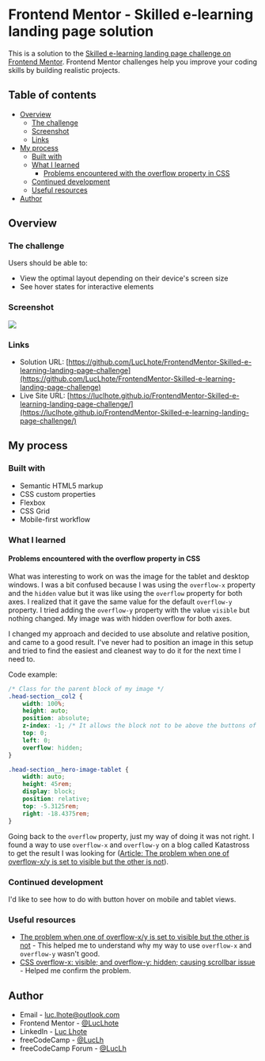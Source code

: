 # Frontend Mentor - Skilled e-learning landing page solution

This is a solution to the [Skilled e-learning landing page challenge on Frontend Mentor](https://www.frontendmentor.io/challenges/skilled-elearning-landing-page-S1ObDrZ8q). Frontend Mentor challenges help you improve your coding skills by building realistic projects.

## Table of contents

- [Overview](#overview)
  - [The challenge](#the-challenge)
  - [Screenshot](#screenshot)
  - [Links](#links)
- [My process](#my-process)
  - [Built with](#built-with)
  - [What I learned](#what-i-learned)
    - [Problems encountered with the overflow property in CSS](#problems-encountered-with-the-overflow-property-in-css)
  - [Continued development](#continued-development)
  - [Useful resources](#useful-resources)
- [Author](#author)

## Overview

### The challenge

Users should be able to:

- View the optimal layout depending on their device's screen size
- See hover states for interactive elements

### Screenshot

![](./design/presentation-result.png)

### Links

- Solution URL: [https://github.com/LucLhote/FrontendMentor-Skilled-e-learning-landing-page-challenge](https://github.com/LucLhote/FrontendMentor-Skilled-e-learning-landing-page-challenge)
- Live Site URL: [https://luclhote.github.io/FrontendMentor-Skilled-e-learning-landing-page-challenge/](https://luclhote.github.io/FrontendMentor-Skilled-e-learning-landing-page-challenge/)

## My process

### Built with

- Semantic HTML5 markup
- CSS custom properties
- Flexbox
- CSS Grid
- Mobile-first workflow

### What I learned

#### Problems encountered with the overflow property in CSS

What was interesting to work on was the image for the tablet and desktop windows. I was a bit confused because I was using the ``overflow-x`` property and the ``hidden`` value but it was like using the ``overflow`` property for both axes. I realized that it gave the same value for the default ``overflow-y`` property. I tried adding the ``overflow-y`` property with the value ``visible`` but nothing changed. My image was with hidden overflow for both axes. 

I changed my approach and decided to use absolute and relative position, and came to a good result. I've never had to position an image in this setup and tried to find the easiest and cleanest way to do it for the next time I need to.

Code example:
```css
/* Class for the parent block of my image */
.head-section__col2 {
    width: 100%;
    height: auto;
    position: absolute;
    z-index: -1; /* It allows the block not to be above the buttons of the header and the first section */
    top: 0;
    left: 0;
    overflow: hidden;
}

.head-section__hero-image-tablet {
    width: auto;
    height: 45rem;
    display: block;
    position: relative;
    top: -5.3125rem;
    right: -18.4375rem;
}
```

Going back to the ``overflow`` property, just my way of doing it was not right. I found a way to use ``overflow-x`` and ``overflow-y`` on a blog called Katastross to get the result I was looking for ([Article: The problem when one of overflow-x/y is set to visible but the other is not](https://blog.katastros.com/a?ID=01600-5d66771b-0f48-4f9f-8da6-09880726ab97)).

### Continued development

I'd like to see how to do with button hover on mobile and tablet views.

### Useful resources

- [The problem when one of overflow-x/y is set to visible but the other is not](https://blog.katastros.com/a?ID=01600-5d66771b-0f48-4f9f-8da6-09880726ab97) - This helped me to understand why my way to use ``overflow-x`` and ``overflow-y`` wasn't good.
- [CSS overflow-x: visible; and overflow-y: hidden; causing scrollbar issue](https://stackoverflow.com/questions/6421966/css-overflow-x-visible-and-overflow-y-hidden-causing-scrollbar-issue) - Helped me confirm the problem.

## Author

- Email - [luc.lhote@outlook.com](luc.lhote@outlook.com)
- Frontend Mentor - [@LucLhote](https://www.frontendmentor.io/profile/LucLhote)
- LinkedIn - [Luc Lhote](https://www.linkedin.com/in/luclhote/)
- freeCodeCamp - [@LucLh](https://www.freecodecamp.org/LucLh)
- freeCodeCamp Forum - [@LucLh](https://forum.freecodecamp.org/u/luclh/summary)
